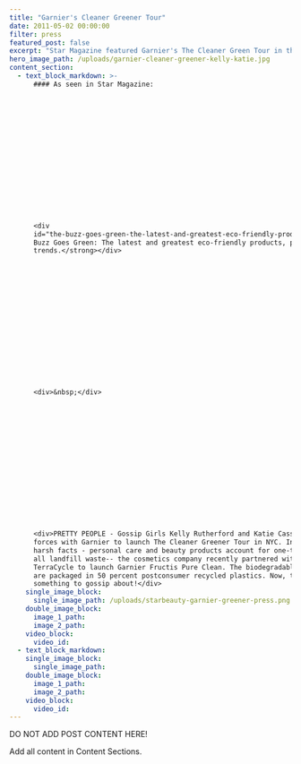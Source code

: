 ```yaml
---
title: "Garnier's Cleaner Greener Tour"
date: 2011-05-02 00:00:00
filter: press
featured_post: false
excerpt: "Star Magazine featured Garnier's The Cleaner Green Tour in their StarBeauty segment. The article centered on the Garnier Fructis Pure Clean products and the New York City event's appearance by actresses Kelly Rutherford and Katie Cassidy."
hero_image_path: /uploads/garnier-cleaner-greener-kelly-katie.jpg
content_section:
  - text_block_markdown: >-
      #### As seen in Star Magazine:

















      <div
      id="the-buzz-goes-green-the-latest-and-greatest-eco-friendly-products-people-and-trends"><strong>The
      Buzz Goes Green: The latest and greatest eco-friendly products, people, and
      trends.</strong></div>

















      <div>&nbsp;</div>

















      <div>PRETTY PEOPLE - Gossip Girls Kelly Rutherford and Katie Cassidy joined
      forces with Garnier to launch The Cleaner Greener Tour in NYC. Inspired by
      harsh facts - personal care and beauty products account for one-third of
      all landfill waste-- the cosmetics company recently partnered with
      TerraCycle to launch Garnier Fructis Pure Clean. The biodegradable formulas
      are packaged in 50 percent postconsumer recycled plastics. Now, that's
      something to gossip about!</div>
    single_image_block:
      single_image_path: /uploads/starbeauty-garnier-greener-press.png
    double_image_block:
      image_1_path:
      image_2_path:
    video_block:
      video_id:
  - text_block_markdown:
    single_image_block:
      single_image_path:
    double_image_block:
      image_1_path:
      image_2_path:
    video_block:
      video_id:
---
```



DO NOT ADD POST CONTENT HERE!

Add all content in Content Sections.